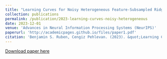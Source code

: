 ```yaml
---
title: "Learning Curves for Noisy Heterogeneous Feature-Subsampled Ridge Ensembles"
collection: publications
permalink: /publication/2023-learning-curves-noisy-heterogeneous
date: 2023-12-01
venue: 'Advances in Neural Information Processing Systems (NeurIPS)'
paperurl: 'http://academicpages.github.io/files/paper1.pdf'
citation: 'Benjamin S. Ruben, Cengiz Pehlevan. (2023). &quot;Learning Curves for Noisy Heterogeneous Feature-Subsampled Ridge Ensembles.&quot; <i>Advances in Neural Information Processing Systems (NeurIPS)</i>.'
---
```


[Download paper here](https://proceedings.neurips.cc/paper_files/paper/2023/file/9c940ba3be5bc9020ec74279d6e37c8a-Paper-Conference.pdf)
